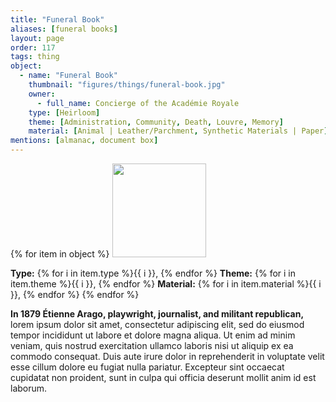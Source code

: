 ```yaml
---
title: "Funeral Book"
aliases: [funeral books]
layout: page
order: 117
tags: thing
object:
  - name: "Funeral Book"
    thumbnail: "figures/things/funeral-book.jpg"
    owner:
      - full_name: Concierge of the Académie Royale
    type: [Heirloom]
    theme: [Administration, Community, Death, Louvre, Memory]
    material: [Animal | Leather/Parchment, Synthetic Materials | Paper]
mentions: [almanac, document box]
---
```


{% for item in object %}
<img src="/_assets/images/{{ item.thumbnail }}" width="150"/>

**Type:** {% for i in item.type %}{{ i }}, {% endfor %}
**Theme:** {% for i in item.theme %}{{ i }}, {% endfor %}
**Material:** {% for i in item.material %}{{ i }}, {% endfor %}
{% endfor %}

**In 1879 Étienne Arago, playwright, journalist, and militant republican,** lorem ipsum dolor sit amet, consectetur adipiscing elit, sed do eiusmod tempor incididunt ut labore et dolore magna aliqua. Ut enim ad minim veniam, quis nostrud exercitation ullamco laboris nisi ut aliquip ex ea commodo consequat. Duis aute irure dolor in reprehenderit in voluptate velit esse cillum dolore eu fugiat nulla pariatur. Excepteur sint occaecat cupidatat non proident, sunt in culpa qui officia deserunt mollit anim id est laborum.